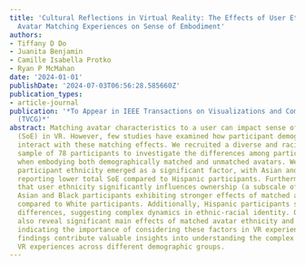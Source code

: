 ```yaml
---
title: 'Cultural Reflections in Virtual Reality: The Effects of User Ethnicity in
  Avatar Matching Experiences on Sense of Embodiment'
authors:
- Tiffany D Do
- Juanita Benjamin
- Camille Isabella Protko
- Ryan P McMahan
date: '2024-01-01'
publishDate: '2024-07-03T06:56:28.585660Z'
publication_types:
- article-journal
publication: '*To Appear in IEEE Transactions on Visualizations and Computer Graphics
  (TVCG)*'
abstract: Matching avatar characteristics to a user can impact sense of embodiment
  (SoE) in VR. However, few studies have examined how participant demographics may
  interact with these matching effects. We recruited a diverse and racially balanced
  sample of 78 participants to investigate the differences among participant groups
  when embodying both demographically matched and unmatched avatars. We found that
  participant ethnicity emerged as a significant factor, with Asian and Black participants
  reporting lower total SoE compared to Hispanic participants. Furthermore, we found
  that user ethnicity significantly influences ownership (a subscale of SoE), with
  Asian and Black participants exhibiting stronger effects of matched avatar ethnicity
  compared to White participants. Additionally, Hispanic participants showed no significant
  differences, suggesting complex dynamics in ethnic-racial identity. Our results
  also reveal significant main effects of matched avatar ethnicity and gender on SoE,
  indicating the importance of considering these factors in VR experiences. These
  findings contribute valuable insights into understanding the complex dynamics shaping
  VR experiences across different demographic groups.
---
```

